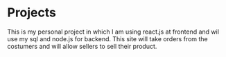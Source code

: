 # Projects
This is my personal project in which I am using react.js at frontend and wil use my sql and node.js for backend. 
This site will take orders from the costumers and will allow sellers to sell their product.
